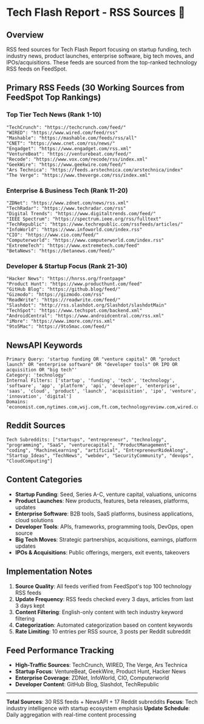 # Tech Flash Report - RSS Sources 🚀

## Overview
RSS feed sources for Tech Flash Report focusing on startup funding, tech industry news, product launches, enterprise software, big tech moves, and IPOs/acquisitions. These feeds are sourced from the top-ranked technology RSS feeds on FeedSpot.

## Primary RSS Feeds (30 Working Sources from FeedSpot Top Rankings)

### Top Tier Tech News (Rank 1-10)
```
"TechCrunch": "https://techcrunch.com/feed/"
"WIRED": "https://www.wired.com/feed/rss"
"Mashable": "https://mashable.com/feeds/rss/all"
"CNET": "https://www.cnet.com/rss/news/"
"Engadget": "https://www.engadget.com/rss.xml"
"VentureBeat": "https://venturebeat.com/feed/"
"Recode": "https://www.vox.com/recode/rss/index.xml"
"GeekWire": "https://www.geekwire.com/feed/"
"Ars Technica": "https://feeds.arstechnica.com/arstechnica/index"
"The Verge": "https://www.theverge.com/rss/index.xml"
```

### Enterprise & Business Tech (Rank 11-20)
```
"ZDNet": "https://www.zdnet.com/news/rss.xml"
"TechRadar": "https://www.techradar.com/rss"
"Digital Trends": "https://www.digitaltrends.com/feed/"
"IEEE Spectrum": "https://spectrum.ieee.org/rss/fulltext"
"TechRepublic": "https://www.techrepublic.com/rssfeeds/articles/"
"InfoWorld": "https://www.infoworld.com/index.rss"
"CIO": "https://www.cio.com/feed/"
"Computerworld": "https://www.computerworld.com/index.rss"
"ExtremeTech": "https://www.extremetech.com/feed"
"BetaNews": "https://betanews.com/feed/"
```

### Developer & Startup Focus (Rank 21-30)
```
"Hacker News": "https://hnrss.org/frontpage"
"Product Hunt": "https://www.producthunt.com/feed"
"GitHub Blog": "https://github.blog/feed/"
"Gizmodo": "https://gizmodo.com/rss"
"ReadWrite": "https://readwrite.com/feed/"
"Slashdot": "http://rss.slashdot.org/Slashdot/slashdotMain"
"TechSpot": "https://www.techspot.com/backend.xml"
"AndroidCentral": "https://www.androidcentral.com/rss.xml"
"iMore": "https://www.imore.com/rss.xml"
"9to5Mac": "https://9to5mac.com/feed/"
```

## NewsAPI Keywords
```
Primary Query: 'startup funding OR "venture capital" OR "product launch" OR "enterprise software" OR "developer tools" OR IPO OR acquisition OR "big tech"'
Category: 'technology'
Internal Filters: ['startup', 'funding', 'tech', 'technology', 'software', 'app', 'platform', 'api', 'developer', 'enterprise', 'saas', 'cloud', 'product', 'launch', 'acquisition', 'ipo', 'venture', 'innovation', 'digital']
Domains: 'economist.com,nytimes.com,wsj.com,ft.com,technologyreview.com,wired.com,theverge.com,techcrunch.com,reuters.com,bloomberg.com'
```

## Reddit Sources
```
Tech Subreddits: ["startups", "entrepreneur", "technology", "programming", "SaaS", "venturecapital", "ProductManagement", "coding", "MachineLearning", "artificial", "EntrepreneurRideAlong", "Startup_Ideas", "TechNews", "webdev", "SecurityCommunity", "devops", "CloudComputing"]
```

## Content Categories
- **Startup Funding**: Seed, Series A-C, venture capital, valuations, unicorns
- **Product Launches**: New products, features, beta releases, platforms, updates
- **Enterprise Software**: B2B tools, SaaS platforms, business applications, cloud solutions
- **Developer Tools**: APIs, frameworks, programming tools, DevOps, open source
- **Big Tech Moves**: Strategic partnerships, acquisitions, earnings, platform updates
- **IPOs & Acquisitions**: Public offerings, mergers, exit events, takeovers

## Implementation Notes
1. **Source Quality**: All feeds verified from FeedSpot's top 100 technology RSS feeds
2. **Update Frequency**: RSS feeds checked every 3 days, articles from last 3 days kept
3. **Content Filtering**: English-only content with tech industry keyword filtering
4. **Categorization**: Automated categorization based on content keywords
5. **Rate Limiting**: 10 entries per RSS source, 3 posts per Reddit subreddit

## Feed Performance Tracking
- **High-Traffic Sources**: TechCrunch, WIRED, The Verge, Ars Technica
- **Startup Focus**: VentureBeat, GeekWire, Product Hunt, Hacker News  
- **Enterprise Coverage**: ZDNet, InfoWorld, CIO, Computerworld
- **Developer Content**: GitHub Blog, Slashdot, TechRepublic

---

**Total Sources**: 30 RSS feeds + NewsAPI + 17 Reddit subreddits
**Focus**: Tech industry intelligence with startup ecosystem emphasis
**Update Schedule**: Daily aggregation with real-time content processing 